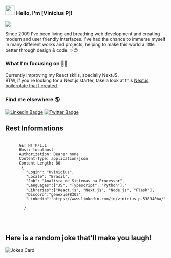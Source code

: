 ### <img src="https://media.giphy.com/media/hvRJCLFzcasrR4ia7z/giphy.gif" width="30px"> Hello, I'm [Vinicius P]!


<img src="https://media.giphy.com/media/yAGIvCiwPJn5C/giphy.gif">


Since 2009 I've been living and breathing web development and creating modern and user friendly interfaces. I've had the chance to immerse myself in many different works and projects, helping to make this world a little better through design & code. ✨😍

### What I'm focusing on 👨‍💻

Currently improving my React skills, specially NextJS.<br />
BTW, if you´re looking for a Next.js starter, take a look at this [Next.js boilerplate that I created](https://github.com/diogorodrigues/nextjs-typescript-starter).


### Find me elsewhere 🌎

[![Linkedin Badge](https://img.shields.io/badge/-LinkedIn-blue?style=flat-square&logo=Linkedin&logoColor=white&link=https://www.linkedin.com/in/harshkumarkhatri/)](https://www.linkedin.com/in/diogorodrigues02/)  [![Twitter Badge](https://img.shields.io/badge/-Twitter-1ca0f1?style=flat-square&labelColor=1ca0f1&logo=twitter&logoColor=white&link=https://twitter.com/_diogorodrigues)](https://twitter.com/_diogorodrigues)




##   Rest Informations
<pre>
   <code>
      GET HTTP/1.1
      Host: localhost
      Authorization: Bearer none
      Content-Type: application/json
      Content-Length: 80
       {
         "Login": "Uvinicius",
         "Locale": "Brasil",
         "Job": "Analista de Sistemas na Processor",
         "Languages":["JS", "Typescript", "Python"],"
         "Libraries":["React.js", "Next.js", "Node.js", "Flask"],
         "Discord":"genexus#8302",
         "Linkedin":"https://www.linkedin.com/in/vinicius-p-538340ba/"
         
        }
   </code>
</pre>

<br/>
 
##   Here is a random joke that'll make you laugh!
![Jokes Card](https://readme-jokes.vercel.app/api)

<br/>
 

